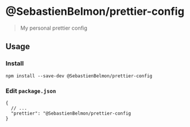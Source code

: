 # @SebastienBelmon/prettier-config

> My personal prettier config

## Usage

### Install

````
npm install --save-dev @SebastienBelmon/prettier-config
````

### Edit ```package.json```
````
{
  // ...
  "prettier": "@SebastienBelmon/prettier-config
}
````
